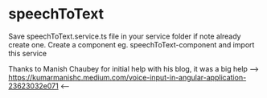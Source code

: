 # speechToText

Save speechToText.service.ts file in your service folder if note already create one.
Create a component eg. speechToText-component and import this service



Thanks to Manish Chaubey for initial help with his blog, it was a big help
--> https://kumarmanishc.medium.com/voice-input-in-angular-application-23623032e071 <--
